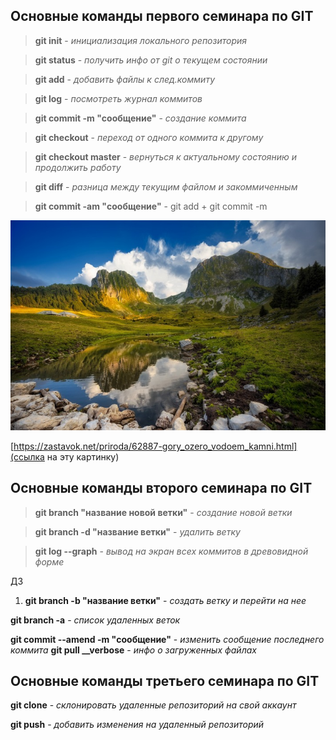 ## Основные команды первого семинара по GIT

> **git init** - *инициализация локального репозитория*

> **git status** - *получить инфо от git о текущем состоянии*

> **git add** - *добавить файлы к след.коммиту*

> **git log** - *посмотреть журнал коммитов*

> **git commit -m "сообщение"** - *создание коммита*

> **git checkout** - *переход от одного коммита к другому*

> **git checkout master** - *вернуться к актуальному состоянию и продолжить работу*

> **git diff** - *разница между текущим файлом и закоммиченным*

> **git commit -am "сообщение"** - git add + git commit -m

![какой текст к картинке](Природа.jpg)

[https://zastavok.net/priroda/62887-gory_ozero_vodoem_kamni.html](ссылка на эту картинку)




## Основные команды второго семинара по GIT

>**git branch "название новой ветки"** - *создание новой ветки*

>**git branch -d "название ветки"** - *удалить ветку*

>**git log --graph** - *вывод на экран всех коммитов в древовидной форме*

ДЗ

1. **git branch -b "название ветки"** - *создать ветку и перейти на нее*



**git branch -a** - *список удаленных веток*

**git commit --amend -m "сообщение"** - *изменить сообщение последнего коммита*
**git pull __verbose** - *инфо о загруженных файлах*

## Основные команды третьего семинара по GIT

**git clone** - *склонировать удаленные репозиторий на свой аккаунт*

**git push** - *добавить изменения на удаленный репозиторий*


